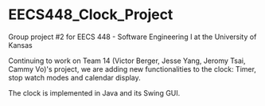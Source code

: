 # EECS448_Clock_Project

Group project #2 for EECS 448 - Software Engineering I at the University of Kansas

Continuing to work on Team 14 (Victor Berger, Jesse Yang, Jeromy Tsai, Cammy Vo)'s project, we are adding new functionalities to the clock: Timer, stop watch modes and calendar display.  

The clock is implemented in Java and its Swing GUI. 




